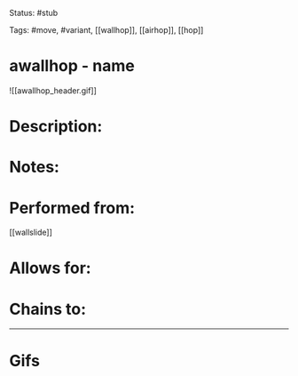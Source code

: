Status: #stub

Tags: #move, #variant, [[wallhop]], [[airhop]], [[hop]]

# awallhop - name
![[awallhop_header.gif]]
# Description:


# Notes:


# Performed from:
[[wallslide]]

# Allows for:


# Chains to:


___
# Gifs
